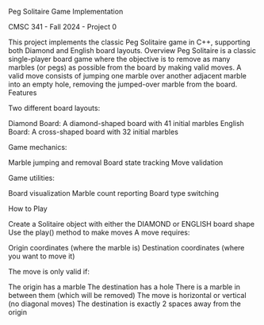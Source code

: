Peg Solitaire Game Implementation

CMSC 341 - Fall 2024 - Project 0

This project implements the classic Peg Solitaire game in C++, supporting both Diamond and English board layouts.
Overview
Peg Solitaire is a classic single-player board game where the objective is to remove as 
many marbles (or pegs) as possible from the board by making valid moves. A valid move consists 
of jumping one marble over another adjacent marble into an empty hole, removing the jumped-over marble from the board.
Features

Two different board layouts:

Diamond Board: A diamond-shaped board with 41 initial marbles
English Board: A cross-shaped board with 32 initial marbles


Game mechanics:

Marble jumping and removal
Board state tracking
Move validation


Game utilities:

Board visualization
Marble count reporting
Board type switching




How to Play

Create a Solitaire object with either the DIAMOND or ENGLISH board shape
Use the play() method to make moves
A move requires:

Origin coordinates (where the marble is)
Destination coordinates (where you want to move it)


The move is only valid if:

The origin has a marble
The destination has a hole
There is a marble in between them (which will be removed)
The move is horizontal or vertical (no diagonal moves)
The destination is exactly 2 spaces away from the origin
